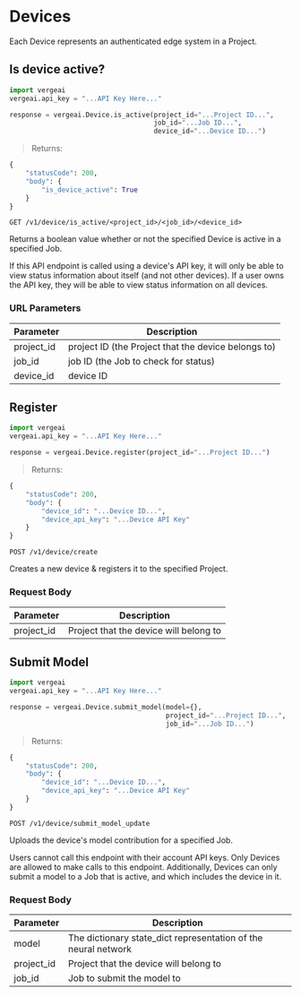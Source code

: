 # Devices

Each Device represents an authenticated edge system in a Project.

## Is device active?

```python
import vergeai
vergeai.api_key = "...API Key Here..."

response = vergeai.Device.is_active(project_id="...Project ID...",
                                    job_id="...Job ID...",
                                    device_id="...Device ID...")
```

> Returns:

```python
{
    "statusCode": 200,
    "body": {
        "is_device_active": True
    }
}
```

`GET /v1/device/is_active/<project_id>/<job_id>/<device_id>`

Returns a boolean value whether or not the specified Device is active in a specified Job.

If this API endpoint is called using a device's API key, it will only be able to view status information about itself (and not other devices). If a user owns the API key, they will be able to view status information on all devices.

### URL Parameters

Parameter | Description
--------- | -----------
project_id | project ID (the Project that the device belongs to)
job_id | job ID (the Job to check for status)
device_id | device ID

## Register

```python
import vergeai
vergeai.api_key = "...API Key Here..."

response = vergeai.Device.register(project_id="...Project ID...")
```

> Returns:

```python
{
    "statusCode": 200,
    "body": {
        "device_id": "...Device ID...",
        "device_api_key": "...Device API Key"
    }
}
```

`POST /v1/device/create`

Creates a new device & registers it to the specified Project.

### Request Body

Parameter | Description
--------- | -----------
project_id | Project that the device will belong to

## Submit Model

```python
import vergeai
vergeai.api_key = "...API Key Here..."

response = vergeai.Device.submit_model(model={},
                                       project_id="...Project ID...",
                                       job_id="...Job ID...")
```

> Returns:

```python
{
    "statusCode": 200,
    "body": {
        "device_id": "...Device ID...",
        "device_api_key": "...Device API Key"
    }
}
```

`POST /v1/device/submit_model_update`

Uploads the device's model contribution for a specified Job.

Users cannot call this endpoint with their account API keys. Only Devices are allowed to make calls to this endpoint. Additionally, Devices can only submit a model to a Job that is active, and which includes the device in it.

### Request Body

Parameter | Description
--------- | -----------
model | The dictionary state_dict representation of the neural network
project_id | Project that the device will belong to
job_id | Job to submit the model to
